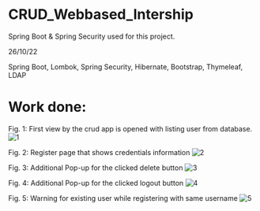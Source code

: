 # CRUD_Webbased_Intership
Spring Boot & Spring Security used for this project.

26/10/22


Spring Boot,
Lombok,
Spring Security,
Hibernate,
Bootstrap,
Thymeleaf,
LDAP

# Work done:

Fig. 1: First view by the crud app is opened with listing user from database.
![1](https://github.com/seyitahmetinci/CRUD_Webbased_Intership/assets/85450000/5f96d8e2-efb0-4933-9962-cd701d450f3b)

Fig. 2: Register page that shows credentials information
![2](https://github.com/seyitahmetinci/CRUD_Webbased_Intership/assets/85450000/9183e8bd-a270-431b-912c-e630e0b78770)

Fig. 3: Additional Pop-up for the clicked delete button
![3](https://github.com/seyitahmetinci/CRUD_Webbased_Intership/assets/85450000/6eca8c64-52af-45b5-93f8-74b85287e1b5)

Fig. 4: Additional Pop-up for the clicked logout button
![4](https://github.com/seyitahmetinci/CRUD_Webbased_Intership/assets/85450000/a79799be-9009-45c1-9fe4-3f7a296363f5)

Fig. 5: Warning for existing user while registering with same username
![5](https://github.com/seyitahmetinci/CRUD_Webbased_Intership/assets/85450000/2d24bd11-2aaf-434c-90a8-6173fe12f193)

